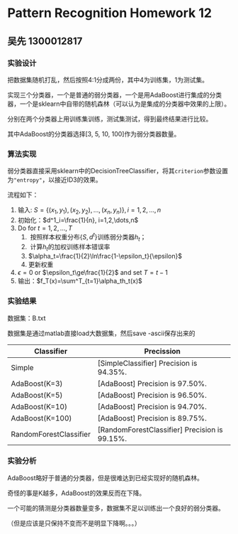# Pattern Recognition Homework 12

## 吴先 1300012817

### 实验设计

把数据集随机打乱，然后按照4:1分成两份，其中4为训练集，1为测试集。

实现三个分类器，一个是普通的弱分类器，一个是用AdaBoost进行集成的分类器，一个是sklearn中自带的随机森林（可以认为是集成的分类器中效果的上限）。

分别在两个分类器上用训练集训练，测试集测试，得到最终结果进行比较。

其中AdaBoost的分类器选择[3, 5, 10, 100]作为弱分类器数量。

### 算法实现

弱分类器直接采用sklearn中的DecisionTreeClassifier，将其```criterion```参数设置为```"entropy"```，以接近ID3的效果。

流程如下：

1. 输入: $S=\{(x_1,y_1), (x_2,y_2),\dots,(x_n,y_n)\}, i=1,2,\dots,n$
2. 初始化：$d^1_i=\frac{1}{n}, i=1,2,\dots,n$
3. Do for $t=1,2,\dots,T$
   1.  按照样本权重分布$\{S,d^t\}$训练弱分类器$h_t$；
   2.  计算$h_t$的加权训练样本错误率
   3. $\alpha_t=\frac{1}{2}\ln\frac{1-\epsilon_t}{\epsilon}$
   4. 更新权重
4. $\epsilon=0$ or $\epsilon_t\ge\frac{1}{2}$ and set $T=t-1$
5. 输出：$f_T(x)=\sum^T_{t=1}\alpha_th_t(x)$

### 实验结果

数据集：B.txt

数据集是通过matlab直接load大数据集，然后save -ascii保存出来的

| Classifier             | Precission                               |
| ---------------------- | ---------------------------------------- |
| Simple                 | [SimpleClassifier] Precision is 94.35%.  |
| AdaBoost(K=3)          | [AdaBoost] Precision is 97.50%.          |
| AdaBoost(K=5)          | [AdaBoost] Precision is 96.50%.          |
| AdaBoost(K=10)         | [AdaBoost] Precision is 94.70%.          |
| AdaBoost(K=100)        | [AdaBoost] Precision is 89.75%.          |
| RandomForestClassifier | [RandomForestClassifier] Precision is 99.15%. |

### 实验分析

AdaBoost略好于普通的分类器，但是很难达到已经实现好的随机森林。

奇怪的事是K越多，AdaBoost的效果反而在下降。

一个可能的猜测是分类器数量变多，数据集不足以训练出一个良好的弱分类器。

（但是应该是只保持不变而不是明显下降啊。。。）